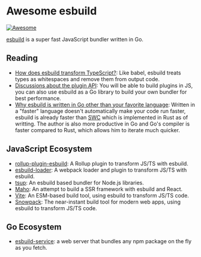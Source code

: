 # Awesome esbuild

[![Awesome](https://awesome.re/badge-flat.svg)](https://awesome.re)

[esbuild](https://github.com/evanw/esbuild) is a super fast JavaScript bundler written in Go.

## Reading

- [How does esbuild transform TypeScript?](https://github.com/evanw/esbuild/issues/101#issuecomment-626239597): Like babel, esbuild treats types as whitespaces and remove them from output code.
- [Discussions about the plugin API](https://github.com/evanw/esbuild/issues/111): You will be able to build plugins in JS, you can also use esbuild as a Go library to build your own bundler for best performance. 
- [Why esbuild is written in Go other than your favorite language](https://news.ycombinator.com/item?id=22336119): Written in a "faster" language doesn't automatically make your code run faster, esbuild is already faster than [SWC](https://github.com/swc-project/swc) which is implemented in Rust as of writting. The author is also more productive in Go and Go's compiler is faster compared to Rust, which allows him to iterate much quicker.

## JavaScript Ecosystem

- [rollup-plugin-esbuild](https://github.com/egoist/rollup-plugin-esbuild): A Rollup plugin to transform JS/TS with esbuild.
- [esbuild-loader](https://github.com/egoist/esbuild-loader): A webpack loader and plugin to transform JS/TS with esbuild.
- [tsup](https://github.com/egoist/tsup): An esbuild based bundler for Node.js libraries.
- [Maho](https://github.com/egoist/maho): An attempt to build a SSR framework with esbuild and React.
- [Vite](https://github.com/vitejs/vite): An ESM-based build tool, using esbuild to transform JS/TS code.
- [Snowpack](https://github.com/pikapkg/snowpack): The near-instant build tool for modern web apps, using esbuild to transform JS/TS code.

## Go Ecosystem

- [esbuild-service](https://github.com/egoist/esbuild-service): a web server that bundles any npm package on the fly as you fetch.
